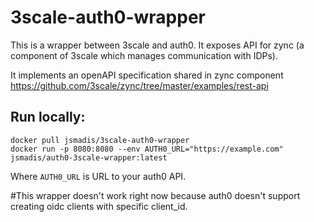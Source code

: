 # 3scale-auth0-wrapper

This is a wrapper between 3scale and auth0. It exposes API for zync (a component of 3scale which manages communication with IDPs).

It implements an openAPI specification shared in zync component https://github.com/3scale/zync/tree/master/examples/rest-api


## Run locally:
```
docker pull jsmadis/3scale-auth0-wrapper
docker run -p 8080:8080 --env AUTH0_URL="https://example.com" jsmadis/auth0-3scale-wrapper:latest
```
Where `AUTH0_URL` is URL to your auth0 API.



#This wrapper doesn't work right now because auth0 doesn't support creating oidc clients with specific client_id.